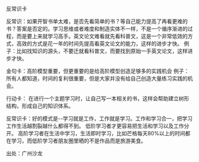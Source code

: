 反常识卡

反常识：如果开智书单太难，是否先看简单的书？等自己能力提高了再看更难的书？答案是否定的。学习思维或者难度和制造实体不一样，不是一个循序渐进的过程，而是要上来就学习高手。英文论文难看就先看科普文，这是一个非常低效的方式，高效的方式是花一年的时间先提高看英文论文的能力，这样的进步才快。
例子：比如找知识的源头，不要迁就看科普文，而要找到原始一手英文论文，这样进步才快。

金句卡：⾼阶模型重要，但更重要的是给⾼阶模型创造⾜够多的实践机会
例子：所有⼈都知道，时间的复利很重要，但是⼤家并没有给⾃⼰创造⼤量练习实践的机会。


行动卡：
在进行一个主题学习时，让自己写一本相关的书，这样会帮助建立树形结构，形成自己的知识体系。

反常识卡：好的模式是--学习就是工作，工作就是学习。工作和学习合一，把学习工作生活越割裂越什么都得不到。
低阶学习者才更容易把生活和学习以及工作分开。
高阶学习者在生活中学习，生活即时学习，比如芒格每天80%以上的时间都在学习，而低阶学习者朋友圈里晒的不是作品而是旅游美食。

出处：广州沙龙